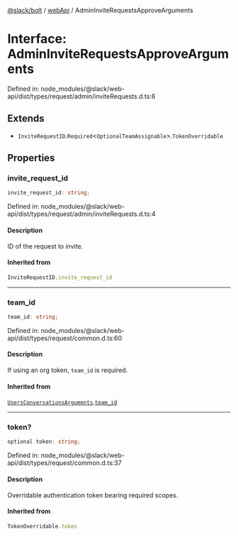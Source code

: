 [@slack/bolt](../../../../index.md) / [webApi](../index.md) / AdminInviteRequestsApproveArguments

# Interface: AdminInviteRequestsApproveArguments

Defined in: node\_modules/@slack/web-api/dist/types/request/admin/inviteRequests.d.ts:6

## Extends

- `InviteRequestID`.`Required`\<`OptionalTeamAssignable`\>.`TokenOverridable`

## Properties

### invite\_request\_id

```ts
invite_request_id: string;
```

Defined in: node\_modules/@slack/web-api/dist/types/request/admin/inviteRequests.d.ts:4

#### Description

ID of the request to invite.

#### Inherited from

```ts
InviteRequestID.invite_request_id
```

***

### team\_id

```ts
team_id: string;
```

Defined in: node\_modules/@slack/web-api/dist/types/request/common.d.ts:60

#### Description

If using an org token, `team_id` is required.

#### Inherited from

[`UsersConversationsArguments`](UsersConversationsArguments.md).[`team_id`](UsersConversationsArguments.md#team_id)

***

### token?

```ts
optional token: string;
```

Defined in: node\_modules/@slack/web-api/dist/types/request/common.d.ts:37

#### Description

Overridable authentication token bearing required scopes.

#### Inherited from

```ts
TokenOverridable.token
```
